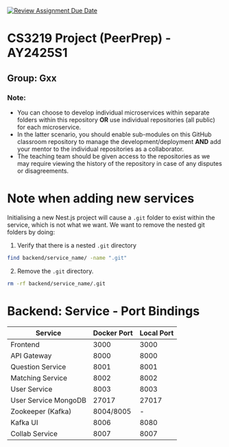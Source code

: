[![Review Assignment Due Date](https://classroom.github.com/assets/deadline-readme-button-22041afd0340ce965d47ae6ef1cefeee28c7c493a6346c4f15d667ab976d596c.svg)](https://classroom.github.com/a/bzPrOe11)

# CS3219 Project (PeerPrep) - AY2425S1

## Group: Gxx

### Note:

- You can choose to develop individual microservices within separate folders within this repository **OR** use individual repositories (all public) for each microservice.
- In the latter scenario, you should enable sub-modules on this GitHub classroom repository to manage the development/deployment **AND** add your mentor to the individual repositories as a collaborator.
- The teaching team should be given access to the repositories as we may require viewing the history of the repository in case of any disputes or disagreements.

# Note when adding new services

Initialising a new Nest.js project will cause a `.git` folder to exist within the service, which is not what we want. We want to remove the nested git folders by doing:

1. Verify that there is a nested `.git` directory

```bash
find backend/service_name/ -name ".git"
```

2. Remove the `.git` directory.

```bash
rm -rf backend/service_name/.git
```

# Backend: Service - Port Bindings

| Service              | Docker Port | Local Port |
| -------------------- | ----------- | ---------- |
| Frontend             | 3000        | 3000       |
| API Gateway          | 8000        | 8000       |
| Question Service     | 8001        | 8001       |
| Matching Service     | 8002        | 8002       |
| User Service         | 8003        | 8003       |
| User Service MongoDB | 27017       | 27017      |
| Zookeeper (Kafka)    | 8004/8005   | -          |
| Kafka UI             | 8006        | 8080       |
| Collab Service       | 8007        | 8007       |
